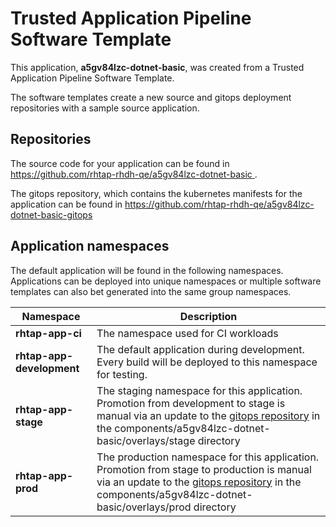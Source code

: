 # Trusted Application Pipeline Software Template

This application, **a5gv84lzc-dotnet-basic**, was created from a Trusted Application Pipeline Software Template.

The software templates create a new source and gitops deployment repositories with a sample source application. 

## Repositories

The source code for your application can be found in [https://github.com/rhtap-rhdh-qe/a5gv84lzc-dotnet-basic ](https://github.com/rhtap-rhdh-qe/a5gv84lzc-dotnet-basic ).
 
The gitops repository, which contains the kubernetes manifests for the application can be found in 
[https://github.com/rhtap-rhdh-qe/a5gv84lzc-dotnet-basic-gitops ](https://github.com/rhtap-rhdh-qe/a5gv84lzc-dotnet-basic-gitops ) 

## Application namespaces 

The default application will be found in the following namespaces. Applications can be deployed into unique namespaces or multiple software templates can also bet generated into the same group namespaces.  

|  Namespace   |  Description   |  
| -------- | -------- |
| **rhtap-app-ci** | The namespace used for CI workloads |
| **rhtap-app-development** | The default application during development. Every build will be deployed to this namespace for testing. |
| **rhtap-app-stage** | The staging namespace for this application. Promotion from development to stage is manual via an update to the [gitops repository](https://github.com/rhtap-rhdh-qe/a5gv84lzc-dotnet-basic-gitops ) in the components/a5gv84lzc-dotnet-basic/overlays/stage directory |
| **rhtap-app-prod** | The production namespace for this application. Promotion from stage to production is manual via an update to the [gitops repository](https://github.com/rhtap-rhdh-qe/a5gv84lzc-dotnet-basic-gitops ) in the components/a5gv84lzc-dotnet-basic/overlays/prod directory |